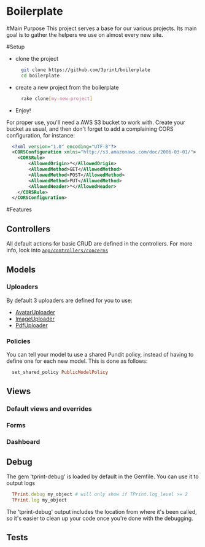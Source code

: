 Boilerplate
================

#Main Purpose
This project serves a base for our various projects. Its main goal is to gather the helpers we use on almost every new site.

#Setup
* clone the project
  ```bash
    git clone https://github.com/3print/boilerplate
    cd boilerplate
  ```
* create a new project from the boilerplate

  ```bash
    rake clone[my-new-project]
  ```
* Enjoy!

For proper use, you'll need a AWS S3 bucket to work with. Create your bucket as usual, and then don't forget to add a complaining CORS configuration, for instance:

```xml
  <?xml version="1.0" encoding="UTF-8"?>
  <CORSConfiguration xmlns="http://s3.amazonaws.com/doc/2006-03-01/">
    <CORSRule>
        <AllowedOrigin>*</AllowedOrigin>
        <AllowedMethod>GET</AllowedMethod>
        <AllowedMethod>POST</AllowedMethod>
        <AllowedMethod>PUT</AllowedMethod>
        <AllowedHeader>*</AllowedHeader>
    </CORSRule>
  </CORSConfiguration>
```
#Features

## Controllers
All default actions for basic CRUD are defined in the controllers. For more info, look into [`app/controllers/concerns`](tree/master/app/controllers/concerns)
## Models
### Uploaders
By default 3 uploaders are defined for you to use:
* [AvatarUploader](tree/master/app/uploaders/avatar_uploader.rb)
* [ImageUploader](tree/master/app/uploaders/image_uploader.rb)
* [PdfUploader](tree/master/app/uploaders/pdf_uploader.rb)

### Policies
You can tell your model tu use a shared Pundit policy, instead of having to define one for each new model. This is done as follows:

```ruby
  set_shared_policy PublicModelPolicy
```

## Views
### Default views and overrides
### Forms
### Dashboard
## Debug
The gem 'tprint-debug' is loaded by default in the Gemfile. You can use it to output logs
```ruby
  TPrint.debug my_object # will only show if TPrint.log_level >= 2
  TPrint.log my_object
```


The 'tprint-debug' output includes the location from where it's been called, so it's easier to clean up your code once you're done with the debugging.

## Tests


